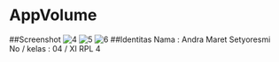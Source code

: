 # AppVolume
##Screenshot
![4](https://cloud.githubusercontent.com/assets/22126069/20351494/9e3696f6-ac45-11e6-9df4-a6b53fac4bb1.PNG)
![5](https://cloud.githubusercontent.com/assets/22126069/20351495/9e3ac762-ac45-11e6-9994-1e2fdb3d28ea.PNG)
![6](https://cloud.githubusercontent.com/assets/22126069/20351496/9e41ab86-ac45-11e6-96ae-51c8e4c02693.PNG)
##Identitas
Nama : Andra Maret Setyoresmi
<br>No / kelas : 04 / XI RPL 4
